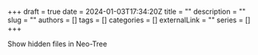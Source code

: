 +++ 
draft = true
date = 2024-01-03T17:34:20Z
title = ""
description = ""
slug = ""
authors = []
tags = []
categories = []
externalLink = ""
series = []
+++

Show hidden files in Neo-Tree
